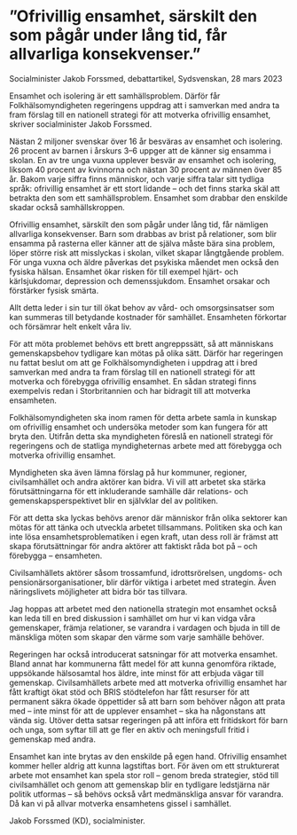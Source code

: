 # ”Ofrivillig ensamhet, särskilt den som pågår under lång tid, får allvarliga konsekvenser.”

Socialminister Jakob Forssmed, debattartikel, Sydsvenskan, 28 mars 2023


Ensamhet och isolering är ett samhällsproblem. Därför får Folkhälsomyndigheten regeringens uppdrag att i samverkan med andra ta fram förslag till en nationell strategi för att motverka ofrivillig ensamhet, skriver socialminister Jakob Forssmed.

Nästan 2 miljoner svenskar över 16 år besväras av ensamhet och isolering. 26 procent av barnen i årskurs 3–6 uppger att de känner sig ensamma i skolan. En av tre unga vuxna upplever besvär av ensamhet och isolering, liksom 40 procent av kvinnorna och nästan 30 procent av männen över 85 år. Bakom varje siffra finns människor, och varje siffra talar sitt tydliga språk: ofrivillig ensamhet är ett stort lidande – och det finns starka skäl att betrakta den som ett samhällsproblem. Ensamhet som drabbar den enskilde skadar också samhällskroppen.

Ofrivillig ensamhet, särskilt den som pågår under lång tid, får nämligen allvarliga konsekvenser. Barn som drabbas av brist på relationer, som blir ensamma på rasterna eller känner att de själva måste bära sina problem, löper större risk att misslyckas i skolan, vilket skapar långtgående problem. För unga vuxna och äldre påverkas det psykiska måendet men också den fysiska hälsan. Ensamhet ökar risken för till exempel hjärt\- och kärlsjukdomar, depression och demenssjukdom. Ensamhet orsakar och förstärker fysisk smärta.

Allt detta leder i sin tur till ökat behov av vård\- och omsorgsinsatser som kan summeras till betydande kostnader för samhället. Ensamheten förkortar och försämrar helt enkelt våra liv.

För att möta problemet behövs ett brett angreppssätt, så att människans gemenskapsbehov tydligare kan mötas på olika sätt. Därför har regeringen nu fattat beslut om att ge Folkhälsomyndigheten i uppdrag att i bred samverkan med andra ta fram förslag till en nationell strategi för att motverka och förebygga ofrivillig ensamhet. En sådan strategi finns exempelvis redan i Storbritannien och har bidragit till att motverka ensamheten.

Folkhälsomyndigheten ska inom ramen för detta arbete samla in kunskap om ofrivillig ensamhet och undersöka metoder som kan fungera för att bryta den. Utifrån detta ska myndigheten föreslå en nationell strategi för regeringens och de statliga myndigheternas arbete med att förebygga och motverka ofrivillig ensamhet.

Myndigheten ska även lämna förslag på hur kommuner, regioner, civilsamhället och andra aktörer kan bidra. Vi vill att arbetet ska stärka förutsättningarna för ett inkluderande samhälle där relations\- och gemenskapsperspektivet blir en självklar del av politiken.

För att detta ska lyckas behövs arenor där människor från olika sektorer kan mötas för att tänka och utveckla arbetet tillsammans. Politiken ska och kan inte lösa ensamhetsproblematiken i egen kraft, utan dess roll är främst att skapa förutsättningar för andra aktörer att faktiskt råda bot på – och förebygga – ensamheten.

Civilsamhällets aktörer såsom trossamfund, idrottsrörelsen, ungdoms\- och pensionärsorganisationer, blir därför viktiga i arbetet med strategin. Även näringslivets möjligheter att bidra bör tas tillvara.

Jag hoppas att arbetet med den nationella strategin mot ensamhet också kan leda till en bred diskussion i samhället om hur vi kan vidga våra gemenskaper, främja relationer, se varandra i vardagen och bjuda in till de mänskliga möten som skapar den värme som varje samhälle behöver.

Regeringen har också introducerat satsningar för att motverka ensamhet. Bland annat har kommunerna fått medel för att kunna genomföra riktade, uppsökande hälsosamtal hos äldre, inte minst för att erbjuda vägar till gemenskap. Civilsamhällets arbete med att motverka ofrivillig ensamhet har fått kraftigt ökat stöd och BRIS stödtelefon har fått resurser för att permanent säkra ökade öppettider så att barn som behöver någon att prata med – inte minst för att de upplever ensamhet – ska ha någonstans att vända sig. Utöver detta satsar regeringen på att införa ett fritidskort för barn och unga, som syftar till att ge fler en aktiv och meningsfull fritid i gemenskap med andra.

Ensamhet kan inte brytas av den enskilde på egen hand. Ofrivillig ensamhet kommer heller aldrig att kunna lagstiftas bort. För även om ett strukturerat arbete mot ensamhet kan spela stor roll – genom breda strategier, stöd till civilsamhället och genom att gemenskap blir en tydligare ledstjärna när politik utformas – så behövs också vårt medmänskliga ansvar för varandra. Då kan vi på allvar motverka ensamhetens gissel i samhället.

Jakob Forssmed (KD), socialminister.
